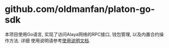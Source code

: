 # github.com/oldmanfan/platon-go-sdk

本项目使用Go语言, 实现了访问Alaya网络的RPC接口, 钱包管理, 以及内置合约操作方法. 详细
使用说明请参考[使用说明文档](./docs/index.md).
